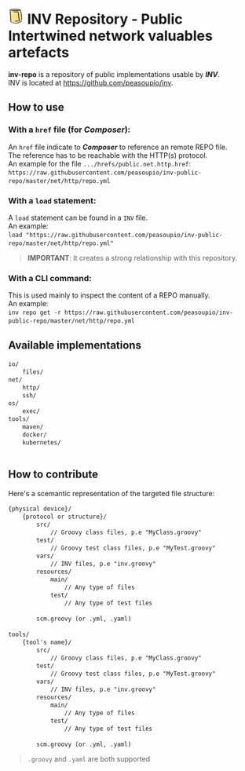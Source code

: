 # ![TiteCan](https://github.com/peasoupio/inv/blob/master/core/src/main/resources/public/favicon-32x32.png) INV Repository - Public Intertwined network valuables artefacts

**inv-repo** is a repository of public implementations usable by ***INV***.  
INV is located at https://github.com/peasoupio/inv.  

## How to use  
  
### With a `href` file (for ***Composer***):
An `href` file indicate to ***Composer*** to reference an remote REPO file.  
The reference has to be reachable with the HTTP(s) protocol.  
An example for the file `.../hrefs/public.net.http.href`:
`https://raw.githubusercontent.com/peasoupio/inv-public-repo/master/net/http/repo.yml`

### With a `load` statement:
A `load` statement can be found in a `INV` file.   
An example:  
`load "https://raw.githubusercontent.com/peasoupio/inv-public-repo/master/net/http/repo.yml"`
>**IMPORTANT**: It creates a strong relationship with this repository.

### With a CLI command:
This is used mainly to inspect the content of a REPO manually.  
An example:  
`inv repo get -r https://raw.githubusercontent.com/peasoupio/inv-public-repo/master/net/http/repo.yml`

## Available implementations
```
io/
    files/
net/
    http/     
    ssh/  
os/
    exec/  
tools/
    maven/
    docker/
    kubernetes/
    
```

## How to contribute
Here's a scemantic representation of the targeted file structure:
```
{physical device}/
    {protocol or structure}/
        src/
            // Groovy class files, p.e "MyClass.groovy"
        test/
            // Groovy test class files, p.e "MyTest.groovy"
        vars/
            // INV files, p.e "inv.groovy"
        resources/
            main/
                // Any type of files
            test/
                // Any type of test files
        
        scm.groovy (or .yml, .yaml)
          
tools/
    {tool's name}/
        src/
            // Groovy class files, p.e "MyClass.groovy"
        test/
            // Groovy test class files, p.e "MyTest.groovy"
        vars/
            // INV files, p.e "inv.groovy"
        resources/
            main/
                // Any type of files
            test/
                // Any type of test files
        
        scm.groovy (or .yml, .yaml)
```
> `.groovy` and `.yaml` are both supported

